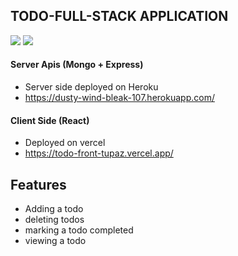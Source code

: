 ## TODO-FULL-STACK APPLICATION
![](https://img.shields.io/github/forks/sharangahirekar1/todo-full-stack)
![](https://img.shields.io/twitter/follow/sharang010?style=social)
#### Server Apis (Mongo + Express)
- Server side deployed on Heroku
- https://dusty-wind-bleak-107.herokuapp.com/
#### Client Side (React)
- Deployed on vercel
- https://todo-front-tupaz.vercel.app/

## Features
- Adding a todo
- deleting todos
- marking a todo completed
- viewing a todo

